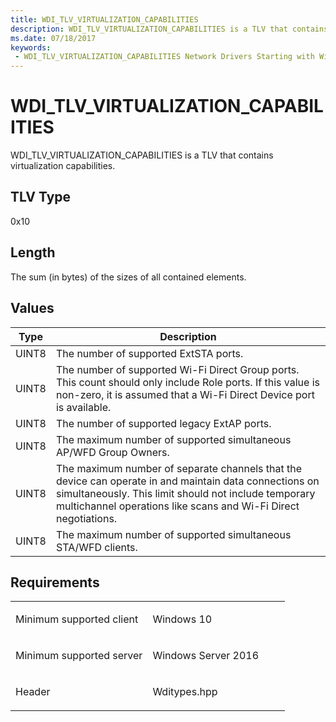 ```yaml
---
title: WDI_TLV_VIRTUALIZATION_CAPABILITIES
description: WDI_TLV_VIRTUALIZATION_CAPABILITIES is a TLV that contains virtualization capabilities.
ms.date: 07/18/2017
keywords:
 - WDI_TLV_VIRTUALIZATION_CAPABILITIES Network Drivers Starting with Windows Vista
---
```


# WDI\_TLV\_VIRTUALIZATION\_CAPABILITIES


WDI\_TLV\_VIRTUALIZATION\_CAPABILITIES is a TLV that contains virtualization capabilities.

## TLV Type


0x10

## Length


The sum (in bytes) of the sizes of all contained elements.

## Values


| Type  | Description                                                                                                                                                                                                                       |
|-------|-----------------------------------------------------------------------------------------------------------------------------------------------------------------------------------------------------------------------------------|
| UINT8 | The number of supported ExtSTA ports.                                                                                                                                                                                             |
| UINT8 | The number of supported Wi-Fi Direct Group ports. This count should only include Role ports. If this value is non-zero, it is assumed that a Wi-Fi Direct Device port is available.                                               |
| UINT8 | The number of supported legacy ExtAP ports.                                                                                                                                                                                       |
| UINT8 | The maximum number of supported simultaneous AP/WFD Group Owners.                                                                                                                                                                 |
| UINT8 | The maximum number of separate channels that the device can operate in and maintain data connections on simultaneously. This limit should not include temporary multichannel operations like scans and Wi-Fi Direct negotiations. |
| UINT8 | The maximum number of supported simultaneous STA/WFD clients.                                                                                                                                                                     |

 

## Requirements

<table>
<colgroup>
<col width="50%" />
<col width="50%" />
</colgroup>
<tbody>
<tr class="odd">
<td><p>Minimum supported client</p></td>
<td><p>Windows 10</p></td>
</tr>
<tr class="even">
<td><p>Minimum supported server</p></td>
<td><p>Windows Server 2016</p></td>
</tr>
<tr class="odd">
<td><p>Header</p></td>
<td>Wditypes.hpp</td>
</tr>
</tbody>
</table>

 

 




